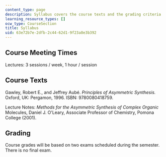 ```yaml
---
content_type: page
description: Syllabus covers the course texts and the grading criteria.
learning_resource_types: []
ocw_type: CourseSection
title: Syllabus
uid: 63e72b7e-2dfb-2c44-62d1-9f23a8e3b392
---
```


Course Meeting Times
--------------------

Lectures: 3 sessions / week, 1 hour / session

Course Texts
------------

Gawley, Robert E., and Jeffrey Aubé. _Principles of Asymmetric Synthesis._ Oxford, UK: Pergamon, 1996. ISBN: 9780080418759.

Lecture Notes: _Methods for the Asymmetric Synthesis of Complex Organic_ Molecules, Daniel J. O'Leary, Associate Professor of Chemistry, Pomona College (2001).

Grading
-------

Course grades will be based on two exams scheduled during the semester. There is no final exam.